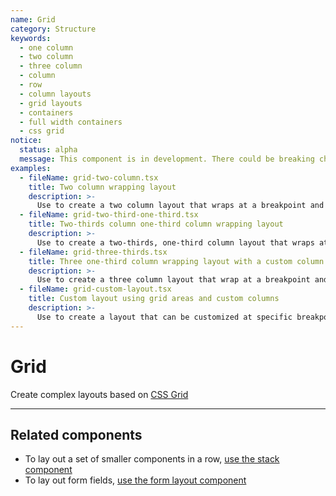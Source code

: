 ```yaml
---
name: Grid
category: Structure
keywords:
  - one column
  - two column
  - three column
  - column
  - row
  - column layouts
  - grid layouts
  - containers
  - full width containers
  - css grid
notice:
  status: alpha
  message: This component is in development. There could be breaking changes made to it in a non-major release of Polaris. Please use with caution.
examples:
  - fileName: grid-two-column.tsx
    title: Two column wrapping layout
    description: >-
      Use to create a two column layout that wraps at a breakpoint and aligns to a twelve column grid.
  - fileName: grid-two-third-one-third.tsx
    title: Two-thirds column one-third column wrapping layout
    description: >-
      Use to create a two-thirds, one-third column layout that wraps at a breakpoint and aligns to a twelve column grid.
  - fileName: grid-three-thirds.tsx
    title: Three one-third column wrapping layout with a custom column count
    description: >-
      Use to create a three column layout that wrap at a breakpoint and aligns to a twelve column grid.
  - fileName: grid-custom-layout.tsx
    title: Custom layout using grid areas and custom columns
    description: >-
      Use to create a layout that can be customized at specific breakpoints.
---
```


# Grid

Create complex layouts based on [CSS Grid](https://developer.mozilla.org/en-US/docs/Web/CSS/grid)

---

## Related components

- To lay out a set of smaller components in a row, [use the stack component](https://polaris.shopify.com/components/structure/stack)
- To lay out form fields, [use the form layout component](https://polaris.shopify.com/components/forms/form-layout)

